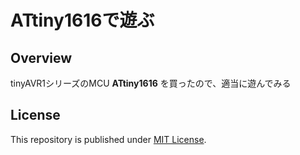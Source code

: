 # ATtiny1616で遊ぶ

## Overview

tinyAVR1シリーズのMCU **ATtiny1616** を買ったので、適当に遊んでみる

## License

This repository is published under [MIT License](LICENSE).
